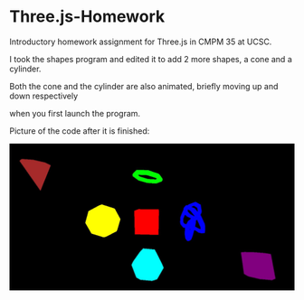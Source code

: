 # Three.js-Homework
Introductory homework assignment for Three.js in CMPM 35 at UCSC.

I took the shapes program and edited it to add 2 more shapes, a cone and a cylinder.

Both the cone and the cylinder are also animated, briefly moving up and down respectively

when you first launch the program.

Picture of the code after it is finished:

![Picture](ShapesImage.JPG)